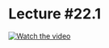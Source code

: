 # Lecture #22.1

[![Watch the video](https://img.youtube.com/vi/8XuUtzZVgb4/0.jpg)](https://www.youtube.com/watch?v=8XuUtzZVgb4&list=PLoROMvodv4rPzLcXBhbCFt8ahPrQGFSmN&index=59)
